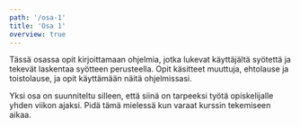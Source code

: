 ```yaml
---
path: '/osa-1'
title: 'Osa 1'
overview: true
---
```


Tässä osassa opit kirjoittamaan ohjelmia, jotka lukevat käyttäjältä syötettä ja tekevät laskentaa syötteen perusteella. Opit käsitteet muuttuja, ehtolause ja toistolause, ja opit käyttämään näitä ohjelmissasi.

<pages-in-this-section></pages-in-this-section>

Yksi osa on suunniteltu silleen, että siinä on tarpeeksi työtä opiskelijalle yhden viikon ajaksi. Pidä tämä mielessä kun varaat kurssin tekemiseen aikaa.
